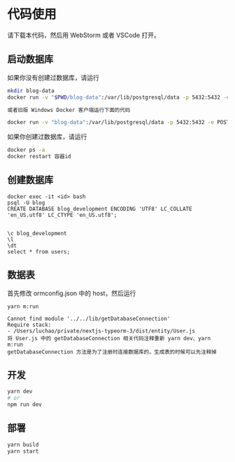 # 代码使用

请下载本代码，然后用 WebStorm 或者 VSCode 打开。

## 启动数据库

如果你没有创建过数据库，请运行

```bash
mkdir blog-data
docker run -v "$PWD/blog-data":/var/lib/postgresql/data -p 5432:5432 -e POSTGRES_USER=blog -e POSTGRES_HOST_AUTH_METHOD=trust -d postgres:12.2

或者旧版 Windows Docker 客户端运行下面的代码

docker run -v "blog-data":/var/lib/postgresql/data -p 5432:5432 -e POSTGRES_USER=blog -e POSTGRES_HOST_AUTH_METHOD=trust -d postgres:12.2
```

如果你创建过数据库，请运行

```bash
docker ps -a
docker restart 容器id
```

## 创建数据库

```
docker exec -it <id> bash
psql -U blog
CREATE DATABASE blog_development ENCODING 'UTF8' LC_COLLATE 'en_US.utf8' LC_CTYPE 'en_US.utf8';


\c blog_development
\l
\dt
select * from users;
```

## 数据表

首先修改 ormconfig.json 中的 host，然后运行

```
yarn m:run

Cannot find module '../../lib/getDatabaseConnection'
Require stack:
- /Users/luchao/private/nextjs-typeorm-3/dist/entity/User.js
将 User.js 中的 getDatabaseConnection 相关代码注释重新 yarn dev、yarn m:run
getDatabaseConnection 方法是为了注册时连接数据库的，生成表的时候可以先注释掉
```

## 开发

```bash
yarn dev
# or
npm run dev
```

## 部署

```bash
yarn build
yarn start
```

